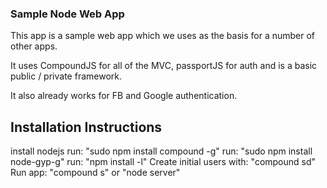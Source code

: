 ### Sample Node Web App ###
This app is a sample web app which we uses as the basis for a number of other apps.

It uses CompoundJS for all of the MVC, passportJS for auth and is a basic public / private framework.

It also already works for FB and Google authentication.

## Installation Instructions ##

install nodejs
run: "sudo npm install compound -g"
run: "sudo npm install node-gyp-g"
run: "npm install -l"
Create initial users with: "compound sd"
Run app: "compound s" or "node server"